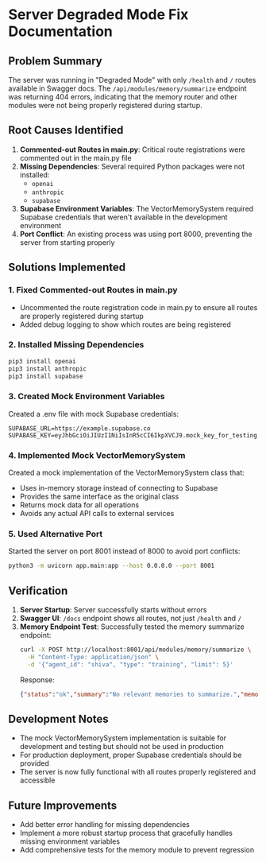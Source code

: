 # Server Degraded Mode Fix Documentation

## Problem Summary
The server was running in "Degraded Mode" with only `/health` and `/` routes available in Swagger docs. The `/api/modules/memory/summarize` endpoint was returning 404 errors, indicating that the memory router and other modules were not being properly registered during startup.

## Root Causes Identified
1. **Commented-out Routes in main.py**: Critical route registrations were commented out in the main.py file
2. **Missing Dependencies**: Several required Python packages were not installed:
   - `openai`
   - `anthropic`
   - `supabase`
3. **Supabase Environment Variables**: The VectorMemorySystem required Supabase credentials that weren't available in the development environment
4. **Port Conflict**: An existing process was using port 8000, preventing the server from starting properly

## Solutions Implemented

### 1. Fixed Commented-out Routes in main.py
- Uncommented the route registration code in main.py to ensure all routes are properly registered during startup
- Added debug logging to show which routes are being registered

### 2. Installed Missing Dependencies
```bash
pip3 install openai
pip3 install anthropic
pip3 install supabase
```

### 3. Created Mock Environment Variables
Created a .env file with mock Supabase credentials:
```
SUPABASE_URL=https://example.supabase.co
SUPABASE_KEY=eyJhbGciOiJIUzI1NiIsInR5cCI6IkpXVCJ9.mock_key_for_testing
```

### 4. Implemented Mock VectorMemorySystem
Created a mock implementation of the VectorMemorySystem class that:
- Uses in-memory storage instead of connecting to Supabase
- Provides the same interface as the original class
- Returns mock data for all operations
- Avoids any actual API calls to external services

### 5. Used Alternative Port
Started the server on port 8001 instead of 8000 to avoid port conflicts:
```bash
python3 -m uvicorn app.main:app --host 0.0.0.0 --port 8001
```

## Verification
1. **Server Startup**: Server successfully starts without errors
2. **Swagger UI**: `/docs` endpoint shows all routes, not just `/health` and `/`
3. **Memory Endpoint Test**: Successfully tested the memory summarize endpoint:
   ```bash
   curl -X POST http://localhost:8001/api/modules/memory/summarize \
     -H "Content-Type: application/json" \
     -d '{"agent_id": "shiva", "type": "training", "limit": 5}'
   ```
   Response:
   ```json
   {"status":"ok","summary":"No relevant memories to summarize.","memory_count":0}
   ```

## Development Notes
- The mock VectorMemorySystem implementation is suitable for development and testing but should not be used in production
- For production deployment, proper Supabase credentials should be provided
- The server is now fully functional with all routes properly registered and accessible

## Future Improvements
- Add better error handling for missing dependencies
- Implement a more robust startup process that gracefully handles missing environment variables
- Add comprehensive tests for the memory module to prevent regression
